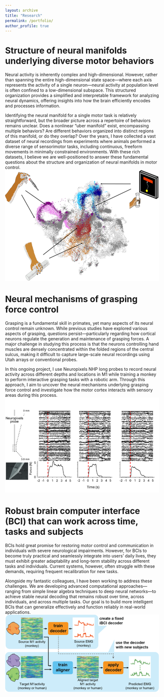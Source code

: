 ```yaml
---
layout: archive
title: "Research"
permalink: /portfolio/
author_profile: true
---
```


Structure of neural manifolds underlying diverse motor behaviors
====================
Neural activity is inherently complex and high-dimensional. However, rather than spanning the entire high-dimensional state space—where each axis represents the activity of a single neuron—neural activity at population level is often confined to a low-dimensional subspace. This structured organization provides a simplified and interpretable framework for analyzing neural dynamics, offering insights into how the brain efficiently encodes and processes information.

Identifying the neural manifold for a single motor task is relatively straightforward, but the broader picture across a repertoire of behaviors remains unclear. Does a nonlinear “uber manifold” exist, encompassing multiple behaviors? Are different behaviors organized into distinct regions of this manifold, or do they overlap? Over the years, I have collected a vast dataset of neural recordings from experiments where animals performed a diverse range of sensorimotor tasks, including continuous, freeform movements in minimally constrained environments. With these rich datasets, I believe we are well-positioned to answer these fundamental questions about the structure and organization of neural manifolds in motor control.
<img src='/images/research1.png'>

Neural mechanisms of grasping force control
====================
Grasping is a fundamental skill in primates, yet many aspects of its neural control remain unknown. While previous studies have explored various aspects of grasping, questions persist—particularly regarding how cortical neurons regulate the generation and maintenance of grasping forces. A major challenge in studying this process is that the neurons controlling hand muscles are densely concentrated within the folded regions of the central sulcus, making it difficult to capture large-scale neural recordings using Utah arrays or conventional probes.

In this ongoing project, I use Neuropixels NHP long probes to record neural activity across different depths and locations in M1 while training a monkey to perform interactive grasping tasks with a robotic arm. Through this approach, I aim to uncover the neural mechanisms underlying grasping force control and investigate how the motor cortex interacts with sensory areas during this process.
<img src='/images/research2.png'>

Robust brain computer interface (BCI) that can work across time, tasks and subjects
====================
BCIs hold great promise for restoring motor control and communication in individuals with severe neurological impairments. However, for BCIs to become truly practical and seamlessly integrate into users’ daily lives, they must exhibit greater adaptability and long-term stability across different tasks and individuals. Current systems, however, often struggle with these demands, requiring frequent recalibration for new tasks.

Alongside my fantastic colleagues, I have been working to address these challenges. We are developing advanced computational approaches—ranging from simple linear algebra techniques to deep neural networks—to achieve stable neural decoding that remains robust over time, across individuals, and across multiple tasks. Our goal is to build more intelligent BCIs that can generalize effectively and function reliably in real-world applications.
<img src='/images/research3.png'>
